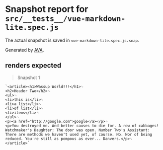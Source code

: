 # Snapshot report for `src/__tests__/vue-markdown-lite.spec.js`

The actual snapshot is saved in `vue-markdown-lite.spec.js.snap`.

Generated by [AVA](https://ava.li).

## renders expected

> Snapshot 1

    `<article><h1>Wassup World!!!</h1>␊
    <h2>Header Two</h2>␊
    <ul>␊
    <li>this is</li>␊
    <li>a list</li>␊
    <li>of list</li>␊
    <li>items</li>␊
    </ul>␊
    <p><a href="http://google.com">google</a></p>␊
    <p>You destroyed me. And better causes to die for. A row of cabbages! Watchmaker's Daughter: The door was open. Number Two's Assistant: There are methods we haven't used yet, of course. No. Nor of being reduced. You're still as pompous as ever... Danvers.</p>␊
    </article>`
